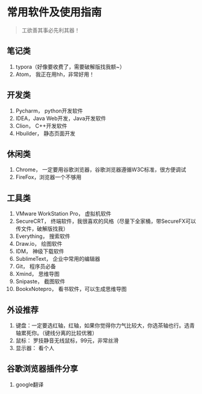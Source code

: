 # 常用软件及使用指南
> 工欲善其事必先利其器！
## 笔记类
1. typora（好像要收费了，需要破解版找我额~）
2. Atom， 我正在用hh，非常好用！


## 开发类
1. Pycharm， python开发软件
2. IDEA，Java Web开发，Java开发软件
3. Clion， C++开发软件
4. Hbuilder， 静态页面开发


## 休闲类
1. Chrome， 一定要用谷歌浏览器，谷歌浏览器遵循W3C标准，很方便调试
2. FireFox，浏览器一个不够用


## 工具类
1. VMware WorkStation Pro， 虚拟机软件
2. SecureCRT， 终端软件，我很喜欢的风格（尽量下全家桶，带SecureFX可以传文件，破解版找我）
3. Everything， 搜索软件
4. Draw.io， 绘图软件
5. IDM， 神级下载软件
6. SublimeText， 企业中常用的编辑器
7. Git， 程序员必备
8. Xmind， 思维导图
9. Snipaste， 截图软件
10. BookxNotepro， 看书软件，可以生成思维导图


## 外设推荐
1. 键盘：一定要选红轴，红轴，如果你觉得你力气比较大，你选茶轴也行。选青轴累死你。（键线分离的比较优雅）
2. 鼠标： 罗技静音无线鼠标，99元，非常丝滑
3. 显示器： 看个人

## 谷歌浏览器插件分享
1. google翻译
